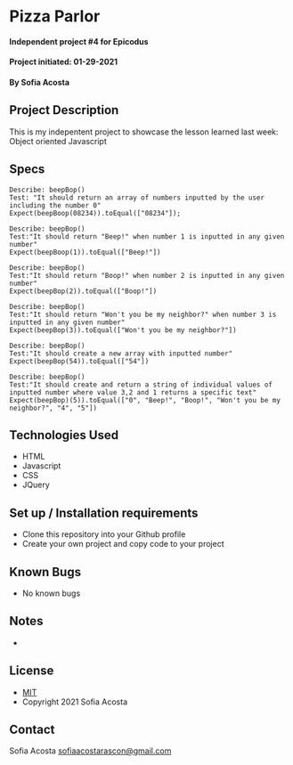 # Pizza Parlor
#### Independent project #4 for Epicodus
#### Project initiated: 01-29-2021
#### By Sofia Acosta
## Project Description
This is my indepentent project to showcase the lesson learned last week: Object oriented Javascript
## Specs
 
```
Describe: beepBop()
Test: "It should return an array of numbers inputted by the user including the number 0"
Expect(beepBoop(08234)).toEqual(["08234"]);
 
Describe: beepBop()
Test:"It should return "Beep!" when number 1 is inputted in any given number"
Expect(beepBoop(1)).toEqual(["Beep!"])
 
Describe: beepBop()
Test:"It should return "Boop!" when number 2 is inputted in any given number"
Expect(beepBop(2)).toEqual(["Boop!"])
 
Describe: beepBop()
Test:"It should return "Won't you be my neighbor?" when number 3 is inputted in any given number"
Expect(beepBop(3)).toEqual(["Won't you be my neighbor?"])
 
Describe: beepBop()
Test:"It should create a new array with inputted number"
Expect(beepBop(54)).toEqual(["54"])
 
Describe: beepBop()
Test:"It should create and return a string of individual values of inputted number where value 3,2 and 1 returns a specific text"
Expect(beepBop)(5)).toEqual(["0", "Beep!", "Boop!", "Won't you be my neighbor?", "4", "5"])
```
 
## Technologies Used
* HTML
* Javascript
* CSS
* JQuery
## Set up / Installation requirements
* Clone this repository into your Github profile
* Create your own project and copy code to your project
## Known Bugs
* No known bugs
## Notes
* 
## License
* [MIT](https://choosealicense.com/licenses/mit)
* Copyright 2021 Sofia Acosta
## Contact
Sofia Acosta sofiaacostarascon@gmail.com
 
 
